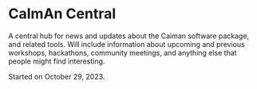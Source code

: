 # CaImAn Central
A central hub for news and updates about the Caiman software package, and related tools. Will include information about upcoming and previous workshops, hackathons, community meetings, and anything else that people might find interesting. 

Started on October 29, 2023. 
